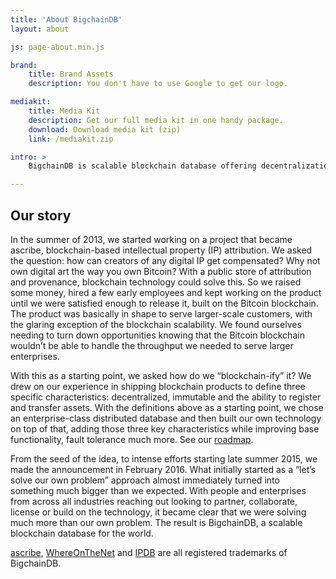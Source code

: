 ```yaml
---
title: 'About BigchainDB'
layout: about

js: page-about.min.js

brand:
    title: Brand Assets
    description: You don't have to use Google to get our logo.

mediakit:
    title: Media Kit
    description: Get our full media kit in one handy package.
    download: Download media kit (zip)
    link: /mediakit.zip

intro: >
    BigchainDB is scalable blockchain database offering decentralization, immutability and native assets. BigchainDB allows for the deployment of large-scale applications in a variety of use cases and industries from intellectual property and identity to supply chain, IoT and artificial intelligence. BigchainDB provides unique solutions for developers, start-ups and enterprises to successfully build their concepts, platforms and applications as big as they can dream.

---
```


## Our story

In the summer of 2013, we started working on a project that became ascribe, blockchain-based intellectual property (IP) attribution. We asked the question: how can creators of any digital IP get compensated? Why not own digital art the way you own Bitcoin? With a public store of attribution and provenance, blockchain technology could solve this. So we raised some money, hired a few early employees and kept working on the product until we were satisfied enough to release it, built on the Bitcoin blockchain. The product was basically in shape to serve larger-scale customers, with the glaring exception of the blockchain scalability. We found ourselves needing to turn down opportunities knowing that the Bitcoin blockchain wouldn’t be able to handle the throughput we needed to serve larger enterprises.

With this as a starting point, we asked how do we “blockchain-ify” it? We drew on our experience in shipping blockchain products to define three specific characteristics: decentralized, immutable and the ability to register and transfer assets. With the definitions above as a starting point, we chose an enterprise-class distributed database and then built our own technology on top of that, adding those three key characteristics while improving base functionality, fault tolerance much more. See our [roadmap](https://github.com/bigchaindb/org/blob/master/ROADMAP.md).

From the seed of the idea, to intense efforts starting late summer 2015, we made the announcement in February 2016. What initially started as a “let’s solve our own problem” approach almost immediately turned into something much bigger than we expected. With people and enterprises from across all industries reaching out looking to partner, collaborate, license or build on the technology, it became clear that we were solving much more than our own problem. The result is BigchainDB, a scalable blockchain database for the world.

[ascribe](https://www.ascribe.io/), [WhereOnTheNet](https://www.whereonthe.net/) and [IPDB](https://ipdb.io/) are all registered trademarks of BigchainDB.
